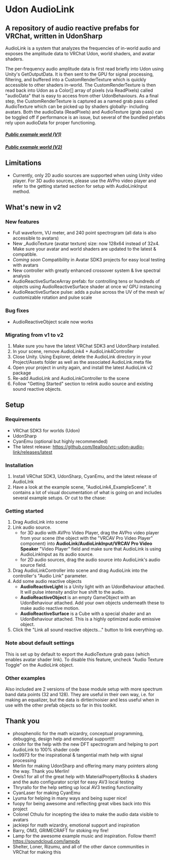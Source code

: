 # Udon AudioLink

## A repository of audio reactive prefabs for VRChat, written in UdonSharp

AudioLink is a system that analyzes the frequencies of in-world audio and exposes the amplitude data to VRChat Udon, world shaders, and avatar shaders. 

The per-frequency audio amplitude data is first read briefly into Udon using Unity's GetOutputData. It is then sent to the GPU for signal processing, filtering, and buffered into a CustomRenderTexture which is quickly accessible to other shaders in-world. The CustomRenderTexture is then read back into Udon as a Color[] array of pixels (via ReadPixels) called "audioData" that is easy to access from other UdonBehaviours. As a final step, the CustomRenderTexture is captured as a named grab pass called AudioTexture which can be picked up by shaders globally- including avatars. Both the audioData (ReadPixels) and AudioTexture (grab pass) can be toggled off if performance is an issue, but several of the bundled prefabs rely upon audioData for proper functioning.

##### [Public example world (V1)](https://vrchat.com/home/launch?worldId=wrld_7cfa5d1c-4177-43ec-ab05-26ec62bb5088)
##### [Public example world (V2)](https://vrchat.com/home/launch?worldId=wrld_8554f998-d256-44b2-b16f-74aa32aac214)

## Limitations
- Currently, only 2D audio sources are supported when using Unity video player. For 3D audio sources, please use the AVPro video player and refer to the getting started section for setup with AudioLinkInput method.

## What's new in v2

### New features
- Full waveform, VU meter, and 240 point spectrogram (all data is also accessible to avatars)
- New _AudioTexture (avatar texture) size: now 128x64 instead of 32x4. Make sure your avatar and world shaders are updated to the latest & compatible.
- *Coming soon* Compatibility in Avatar SDK3 projects for easy local testing with avatars
- New controller with greatly enhanced crossover system & live spectral analysis
- AudioReactiveSurfaceArray prefab: for controlling tens or hundreds of objects using AudioReactiveSurface shader at once w/ GPU instancing
- AudioReactiveSurface pulse: adds a pulse across the UV of the mesh w/ customizable rotation and pulse scale

### Bug fixes
- AudioReactiveObject scale now works

### Migrating from v1 to v2
1. Make sure you have the latest VRChat SDK3 and UdonSharp installed.
2. In your scene, remove AudioLink4 + AudioLink4Controller
3. Close Unity. Using Explorer, delete the AudioLink directory in your Project/Assets folder as well as the associated AudioLink.meta file
4. Open your project in unity again, and install the latest AudioLink v2 package
5. Re-add AudioLink and AudioLinkController to the scene
6. Follow "Getting Started" section to relink audio source and existing sound reactive objects.

## Setup

### Requirements
- VRChat SDK3 for worlds (Udon)
- UdonSharp
- CyanEmu (optional but highly recommended)
- The latest release: https://github.com/llealloo/vrc-udon-audio-link/releases/latest

### Installation
1. Install VRChat SDK3, UdonSharp, CyanEmu, and the latest release of AudioLInk
1. Have a look at the example scene, "AudioLink4_ExampleScene". It contains a lot of visual documentation of what is going on and includes several example setups. Or cut to the chase:

### Getting started
1. Drag AudioLink into scene
2. Link audio source.
   * for 3D audio with AVPro Video Player, drag the AVPro video player from your scene (the object with the "VRCAV Pro Video Player" component) into **AudioLink/AudioLinkInput/VRCAV Pro Video Speaker** "Video Player" field and make sure that AudioLink is using AudioLinkInput as its audio source.
   * for 2D audio sources, drag the audio source into AudioLink's audio source field.
3. Drag AudioLinkController into scene and drag AudioLink into the controller's "Audio Link" parameter.
4. Add some audio reactive objects
   * **AudioReactiveLight** is a Unity light with an UdonBehaviour attached. It will pulse intensity and/or hue shift to the audio.
   * **AudioReactiveObject** is an empty GameObject with an UdonBehaviour attached. Add your own objects underneath these to make audio reactive motion.
   * **AudioReactiveSurface** is a Cube with a special shader and an UdonBehaviour attached. This is a highly optimized audio emissive object.
5. Click the "Link all sound reactive objects..." button to link everything up.

### Note about default settings
This is set up by default to export the AudioTexture grab pass (which enables avatar shader link). To disable this feature, uncheck "Audio Texture Toggle" on the AudioLink object.

### Other examples
Also included are 2 versions of the base module setup with more spectrum band data points (32 and 128). They are useful in their own way, i.e. for making an equalizer, but the data is dirtier/noisier and less useful when in use with the other prefab objects so far in this toolkit.

## Thank you
- phosphenolic for the math wizardry, conceptual programming, debugging, design help and emotional support!!!
- cnlohr for the help with the new DFT spectrogram and helping to port AudioLink to 100% shader code
- lox9973 for the inspirational & tangential math help with signal processing
- Merlin for making UdonSharp and offering many many pointers along the way. Thank you Merlin!
- Orels1 for all of the great help with MaterialPropertyBlocks & shaders and the auto configurator script for easy AV3 local testing
- Thryrallo for the help setting up local AV3 testing functionality
- CyanLaser for making CyanEmu
- Lyuma for helping in many ways and being super nice!
- fuopy for being awesome and reflecting great vibes back into this project
- Colonel Cthulu for incepting the idea to make the audio data visible to avatars
- jackiepi for math wizardry, emotional support and inspiration
- Barry, OM3, GRIMECRAFT for stoking my fire!
- Lamp for the awesome example music and inspiration. Follow them!! https://soundcloud.com/lampdx
- Shelter, Loner, Rizumu, and all of the other dance communities in VRChat for making this